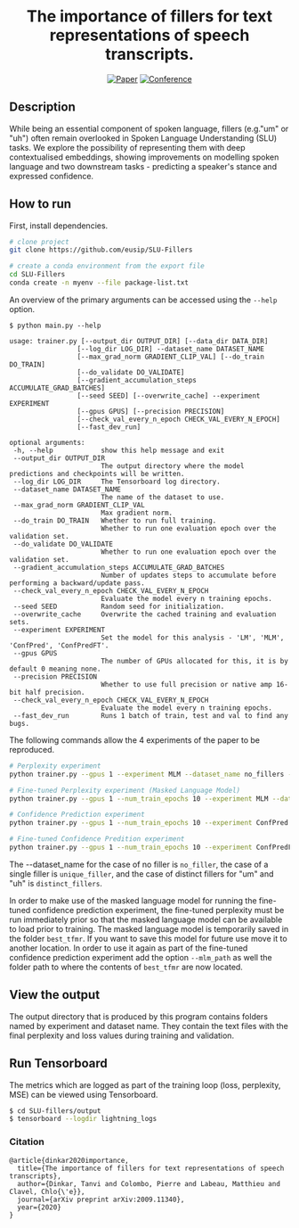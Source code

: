 <div align="center">

# The importance of fillers for text representations of speech transcripts.

[![Paper](http://img.shields.io/badge/paper-arxiv.2009.11340-B31B1B.svg)](https://arxiv.org/abs/2009.11340)
[![Conference](http://img.shields.io/badge/EMNLP-2020-4b44ce.svg)](https://2020.emnlp.org/schedule#s1024)
<!--
[![Conference](http://img.shields.io/badge/ICLR-2019-4b44ce.svg)](https://papers.nips.cc/book/advances-in-neural-information-processing-systems-31-2018)
[![Conference](http://img.shields.io/badge/AnyConference-year-4b44ce.svg)](https://papers.nips.cc/book/advances-in-neural-information-processing-systems-31-2018) -->
<!--
ARXIV
[![Paper](http://img.shields.io/badge/arxiv-math.co:1480.1111-B31B1B.svg)](https://www.nature.com/articles/nature14539)
-->
<!--
![CI testing](https://github.com/PyTorchLightning/deep-learning-project-template/workflows/CI%20testing/badge.svg?branch=master&event=push)
-->

<!--
Conference
-->
</div>

## Description
While being an essential component of spoken language, fillers (e.g."um" or "uh") often remain overlooked in Spoken Language Understanding (SLU) tasks. We explore the possibility of representing them with deep contextualised embeddings, showing improvements on modelling spoken language and two downstream tasks - predicting a speaker's stance and expressed confidence.

## How to run
First, install dependencies.
```bash
# clone project
git clone https://github.com/eusip/SLU-Fillers

# create a conda environment from the export file
cd SLU-Fillers
conda create -n myenv --file package-list.txt
 ```
An overview of the primary arguments can be accessed using the `--help` option.
 ```
$ python main.py --help

usage: trainer.py [--output_dir OUTPUT_DIR] [--data_dir DATA_DIR]
                  [--log_dir LOG_DIR] --dataset_name DATASET_NAME
                  [--max_grad_norm GRADIENT_CLIP_VAL] [--do_train DO_TRAIN]
                  [--do_validate DO_VALIDATE]
                  [--gradient_accumulation_steps ACCUMULATE_GRAD_BATCHES]
                  [--seed SEED] [--overwrite_cache] --experiment EXPERIMENT
                  [--gpus GPUS] [--precision PRECISION]
                  [--check_val_every_n_epoch CHECK_VAL_EVERY_N_EPOCH]
                  [--fast_dev_run]

optional arguments:
  -h, --help            show this help message and exit
  --output_dir OUTPUT_DIR
                        The output directory where the model predictions and checkpoints will be written.
  --log_dir LOG_DIR     The Tensorboard log directory.
  --dataset_name DATASET_NAME
                        The name of the dataset to use.
  --max_grad_norm GRADIENT_CLIP_VAL
                        Max gradient norm.                    
  --do_train DO_TRAIN   Whether to run full training.
                        Whether to run one evaluation epoch over the validation set.
  --do_validate DO_VALIDATE
                        Whether to run one evaluation epoch over the validation set.
  --gradient_accumulation_steps ACCUMULATE_GRAD_BATCHES
                        Number of updates steps to accumulate before performing a backward/update pass.
  --check_val_every_n_epoch CHECK_VAL_EVERY_N_EPOCH
                        Evaluate the model every n training epochs.
  --seed SEED           Random seed for initialization.
  --overwrite_cache     Overwrite the cached training and evaluation sets.
  --experiment EXPERIMENT
                        Set the model for this analysis - 'LM', 'MLM', 'ConfPred', 'ConfPredFT'.
  --gpus GPUS
                        The number of GPUs allocated for this, it is by default 0 meaning none.
  --precision PRECISION
                        Whether to use full precision or native amp 16-bit half precision.
  --check_val_every_n_epoch CHECK_VAL_EVERY_N_EPOCH
                        Evaluate the model every n training epochs.
  --fast_dev_run        Runs 1 batch of train, test and val to find any bugs.
 ```
 The following commands allow the 4 experiments of the paper to be reproduced.
 ```bash
# Perplexity experiment
python trainer.py --gpus 1 --experiment MLM --dataset_name no_fillers --do_train False --do_validate True

# Fine-tuned Perplexity experiment (Masked Language Model)
python trainer.py --gpus 1 --num_train_epochs 10 --experiment MLM --dataset_name no_fillers

# Confidence Prediction experiment
python trainer.py --gpus 1 --num_train_epochs 10 --experiment ConfPred --dataset_name no_fillers

# Fine-tuned Confidence Predition experiment
python trainer.py --gpus 1 --num_train_epochs 10 --experiment ConfPredFT --dataset_name no_fillers
```
The --dataset_name for the case of no filler is `no_filler`, the case of a single filler is `unique_filler`, and the case of distinct fillers for "um" and "uh" is `distinct_fillers`.

In order to make use of the masked language model for running the fine-tuned confidence prediction experiment, the fine-tuned perplexity must be run immediately prior so that the masked language model can be available to load prior to training. The masked language model is temporarily saved in the folder `best_tfmr`. If you want to save this model for future use move it to another location. In order to use it again as part of the fine-tuned confidence prediction experiment add the option `--mlm_path` as well the folder path to where the contents of `best_tfmr` are now located.

## View the output
The output directory that is produced by this program contains folders named by experiment and dataset name. They contain the text files with the final perplexity and loss values during training and validation.

<!--
. <br>
+-- best_tfmr <br>
|&nbsp;&nbsp;&nbsp;&nbsp;&nbsp;+--config.json <br>
|&nbsp;&nbsp;&nbsp;&nbsp;&nbsp;+--pytorch_model.bin <br>
|&nbsp;&nbsp;&nbsp;&nbsp;&nbsp;+--special_tokens_map.json <br>
|&nbsp;&nbsp;&nbsp;&nbsp;&nbsp;+--tokenizer_config.json <br>
|&nbsp;&nbsp;&nbsp;&nbsp;&nbsp;+--vocab.txt <br>
+-- checkpoints <br>
|&nbsp;&nbsp;&nbsp;&nbsp;&nbsp;+-- checkpoint-perplexity.ckpt <br>
|&nbsp;&nbsp;&nbsp;&nbsp;&nbsp;+-- checkpoint-perplexity_ft.ckpt <br>
|&nbsp;&nbsp;&nbsp;&nbsp;&nbsp;+-- checkpoint-prediction.ckpt <br>
|&nbsp;&nbsp;&nbsp;&nbsp;&nbsp;+-- checkpoint-prediction_ft.ckpt <br>
|&nbsp;&nbsp;&nbsp;&nbsp;&nbsp;+-- 'experiment'_'dataset_name' <br>
|&nbsp;&nbsp;&nbsp;&nbsp;&nbsp;&nbsp;&nbsp;&nbsp;&nbsp;&nbsp;&nbsp;+-- version_*n* <br>
-->

## Run Tensorboard
The metrics which are logged as part of the training loop (loss, perplexity, MSE) can be viewed using Tensorboard.
```bash
$ cd SLU-fillers/output
$ tensorboard --logdir lightning_logs
```

<!--
## Imports
This project is setup as a package which means you can now easily import any file into any other file like so:
```python
from project.datasets.mnist import mnist
from project.lit_classifier_main import LitClassifier
from pytorch_lightning import Trainer
-->
<!--
# model
model = LitClassifier()
-->
<!--
# data
train, val, test = mnist()
-->
<!--
# train
trainer = Trainer()
trainer.fit(model, train, val)
-->
<!--
# test using the best model!
trainer.test(test_dataloaders=test)
```
-->


### Citation
```
@article{dinkar2020importance,
  title={The importance of fillers for text representations of speech transcripts},
  author={Dinkar, Tanvi and Colombo, Pierre and Labeau, Matthieu and Clavel, Chlo{\'e}},
  journal={arXiv preprint arXiv:2009.11340},
  year={2020}
}
```
